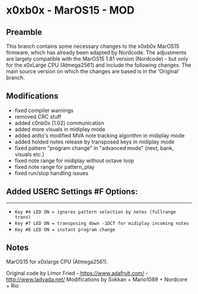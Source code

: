x0xb0x - MarOS15 - MOD
======================
## Preamble

This branch contains some necessary changes to the x0xb0x MarOS15 firmware, which has already been adapted by Nordcode. The adjustments are largely compatible with the MarOS15 1.81 version (Nordcode) - but only for the x0xLarge CPU (Atmega2561) and include the following changes. The main source version on which the changes are based is in the 'Original' branch.

## Modifications

* fixed compiler warnings
* removed CRC stuff
* added c0nb0x (1.02) communication
* added more visuals in midiplay mode
* added antto's modified MVA note tracking algorithm in midiplay mode
* added holded notes release by transposed keys in midiplay mode
* fixed pattern "program change" in "advanced mode" (next, bank, visuals etc.)
* fixed note range for midiplay without octave loop
* fixed note range for pattern_play
* fixed run/stop handling issues

## Added USERC Settings #F Options:
-----------------------------------
* `Key #4 LED ON = ignores pattern selection by notes (fullrange trans)`
* `Key #7 LED ON = transposing down -1OCT for midiplay incoming notes`
* `Key #8 LED ON = instant program change`

## Notes

MarOS15 for x0xlarge CPU (Atmega2561).

Original code by Limor Fried - https://www.adafruit.com/ - http://www.ladyada.net/
Modifications by Sokkan + Mario1089 + Nordcore + Rio

